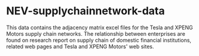 # NEV-supplychainnetwork-data
This data contains the adjacency matrix excel files for the Tesla and XPENG Motors supply chain networks.
The relationship between enterprises are found on research report on supply chain of domestic financial institutions, related web pages and Tesla and XPENG Motors' web sites.
